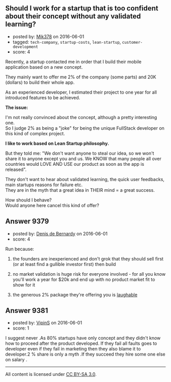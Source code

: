 ## Should I work for a startup that is too confident about their concept without any validated learning?

- posted by: [Mik378](https://stackexchange.com/users/961739/mik378) on 2016-06-01
- tagged: `tech-company`, `startup-costs`, `lean-startup`, `customer-development`
- score: 4

Recently, a startup contacted me in order that I build their mobile application based on a new concept.

They mainly want to offer me 2% of the company (some parts) and 20K (dollars) to build their whole app. 

As an experienced developer, I estimated their project to one year for all introduced features to be achieved. 
 
**The issue:** 
 
I'm not really convinced about the concept, although a pretty interesting one.        
So I judge 2% as being a "joke" for being the unique FullStack developer on this kind of complex project.

**I like to work based on Lean Startup philosophy.** 

But they told me: "We don't want anyone to steal our idea, so we won't share it to anyone except you and us. We KNOW that many people all over countries would LOVE AND USE our product as soon as the app is released".  

They don't want to hear about validated learning, the quick user feedbacks, main startups reasons for failure etc.         
They are in the myth that a great idea in THEIR mind = a great success. 

How should I behave?        
Would anyone here cancel this kind of offer? 


## Answer 9379

- posted by: [Denis de Bernardy](https://stackexchange.com/users/182468/denis-de-bernardy) on 2016-06-01
- score: 4

Run because:

1. the founders are inexperienced and don't grok that they should sell first (or at least find a gullible investor first) then build

2. no market validation is huge risk for everyone involved - for all you know you'll work a year for $20k and end up with no product market fit to show for it

3. the generous 2% package they're offering you is [laughable](https://startups.stackexchange.com/questions/8138/10-share-offer-that-seems-ridiculous/8143#8143)


## Answer 9381

- posted by: [VipinS](https://stackexchange.com/users/3685876/vipins) on 2016-06-01
- score: 1

I suggest never .As 80% startups have only concept and they didn't know how to proceed after the product developed. If they fail all faults goes to developer even if they fail in marketing then they also blame it to developer.2 % share is only a myth .If they succeed they hire some one else on salary .  



---

All content is licensed under [CC BY-SA 3.0](https://creativecommons.org/licenses/by-sa/3.0/).
